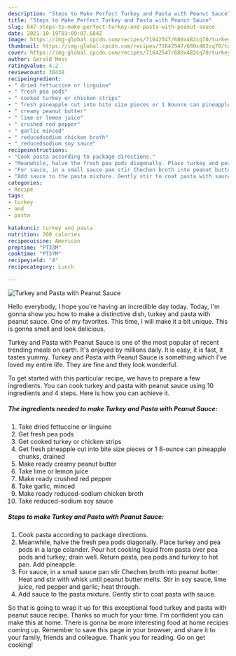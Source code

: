```yaml
---
description: "Steps to Make Perfect Turkey and Pasta with Peanut Sauce"
title: "Steps to Make Perfect Turkey and Pasta with Peanut Sauce"
slug: 647-steps-to-make-perfect-turkey-and-pasta-with-peanut-sauce
date: 2021-10-19T03:09:07.684Z
image: https://img-global.cpcdn.com/recipes/71642547/680x482cq70/turkey-and-pasta-with-peanut-sauce-recipe-main-photo.jpg
thumbnail: https://img-global.cpcdn.com/recipes/71642547/680x482cq70/turkey-and-pasta-with-peanut-sauce-recipe-main-photo.jpg
cover: https://img-global.cpcdn.com/recipes/71642547/680x482cq70/turkey-and-pasta-with-peanut-sauce-recipe-main-photo.jpg
author: Gerald Moss
ratingvalue: 4.2
reviewcount: 30438
recipeingredient:
- " dried fettuccine or linguine"
- " fresh pea pods"
- " cooked turkey or chicken strips"
- " fresh pineapple cut into bite size pieces or 1 8ounce can pineapple chunks drained"
- " creamy peanut butter"
- " lime or lemon juice"
- " crushed red pepper"
- " garlic minced"
- " reducedsodium chicken broth"
- " reducedsodium soy sauce"
recipeinstructions:
- "Cook pasta according to package directions."
- "Meanwhile, halve the fresh pea pods diagonally. Place turkey and pea pods in a large colander. Pour hot cooking liquid from pasta over pea pods and turkey; drain well. Return pasta, pea pods and turkey to hot pan. Add pineapple."
- "For sauce, in a small sauce pan stir Chechen broth into peanut butter. Heat and stir with whisk until peanut butter melts. Stir in soy sauce, lime juice, red pepper and garlic; heat through."
- "Add sauce to the pasta mixture. Gently stir to coat pasta with sauce."
categories:
- Recipe
tags:
- turkey
- and
- pasta

katakunci: turkey and pasta 
nutrition: 200 calories
recipecuisine: American
preptime: "PT33M"
cooktime: "PT37M"
recipeyield: "4"
recipecategory: Lunch

---
```



![Turkey and Pasta with Peanut Sauce](https://img-global.cpcdn.com/recipes/71642547/680x482cq70/turkey-and-pasta-with-peanut-sauce-recipe-main-photo.jpg)

Hello everybody, I hope you're having an incredible day today. Today, I'm gonna show you how to make a distinctive dish, turkey and pasta with peanut sauce. One of my favorites. This time, I will make it a bit unique. This is gonna smell and look delicious.

Turkey and Pasta with Peanut Sauce is one of the most popular of recent trending meals on earth. It's enjoyed by millions daily. It is easy, it is fast, it tastes yummy. Turkey and Pasta with Peanut Sauce is something which I've loved my entire life. They are fine and they look wonderful.




To get started with this particular recipe, we have to prepare a few ingredients. You can cook turkey and pasta with peanut sauce using 10 ingredients and 4 steps. Here is how you can achieve it.

<!--inarticleads1-->

##### The ingredients needed to make Turkey and Pasta with Peanut Sauce:

1. Take  dried fettuccine or linguine
1. Get  fresh pea pods
1. Get  cooked turkey or chicken strips
1. Get  fresh pineapple cut into bite size pieces or 1 8-ounce can pineapple chunks, drained
1. Make ready  creamy peanut butter
1. Take  lime or lemon juice
1. Make ready  crushed red pepper
1. Take  garlic, minced
1. Make ready  reduced-sodium chicken broth
1. Take  reduced-sodium soy sauce




<!--inarticleads2-->

##### Steps to make Turkey and Pasta with Peanut Sauce:

1. Cook pasta according to package directions.
1. Meanwhile, halve the fresh pea pods diagonally. Place turkey and pea pods in a large colander. Pour hot cooking liquid from pasta over pea pods and turkey; drain well. Return pasta, pea pods and turkey to hot pan. Add pineapple.
1. For sauce, in a small sauce pan stir Chechen broth into peanut butter. Heat and stir with whisk until peanut butter melts. Stir in soy sauce, lime juice, red pepper and garlic; heat through.
1. Add sauce to the pasta mixture. Gently stir to coat pasta with sauce.




So that is going to wrap it up for this exceptional food turkey and pasta with peanut sauce recipe. Thanks so much for your time. I'm confident you can make this at home. There is gonna be more interesting food at home recipes coming up. Remember to save this page in your browser, and share it to your family, friends and colleague. Thank you for reading. Go on get cooking!
